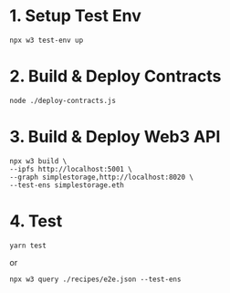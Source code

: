 # 1. Setup Test Env
```
npx w3 test-env up
```

# 2. Build & Deploy Contracts
```
node ./deploy-contracts.js
```

# 3. Build & Deploy Web3 API
```
npx w3 build \
--ipfs http://localhost:5001 \
--graph simplestorage,http://localhost:8020 \
--test-ens simplestorage.eth
```

# 4. Test
```
yarn test
```
or
```
npx w3 query ./recipes/e2e.json --test-ens
```
